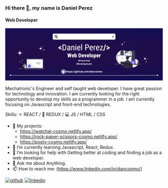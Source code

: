 ### Hi there 👋, my name is Daniel Perez
#### Web Developer
![Web Developer](https://github.com/dancosmo/dancosmo/blob/main/banner-bold.PNG)

Mechatronic's Engineer and self taught web developer. I have great passion for technology and innovation. I am currently looking for the right opportunity to develop my skills as a programmer in a job. I am currently focusing on Javascript and front-end technologies.

Skills: ⚛  REACT / 🌌 REDUX / 💻 JS / HTML / CSS

- 🔭 My projects: 
  - https://watchat-cosmo.netlify.app/ 
  - https://rock-paper-scissors-cosmo.netlify.app/
  - https://posty-cosmo.netlify.app/
- 🌱 I’m currently learning Javascript, React, Redux. 
- 🤔 I’m looking for help with Getting better at coding and finding a job as a web developer. 
- 💬 Ask me about Anything. 
- 📫 How to reach me: (https://www.linkedin.com/in/dancosmo/) 
              
[<img src='https://cdn.jsdelivr.net/npm/simple-icons@3.0.1/icons/github.svg' alt='github' height='40'>](https://github.com/https://github.com/dancosmo)  [<img src='https://cdn.jsdelivr.net/npm/simple-icons@3.0.1/icons/linkedin.svg' alt='linkedin' height='40'>](https://www.linkedin.com/in/https://www.linkedin.com/in/daniel-perez-55b8b2235//) 
              
